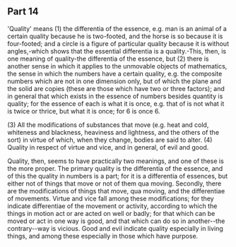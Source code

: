 ## Part 14

'Quality' means (1) the differentia of the essence, e.g.
man is an animal of a certain quality because he is two-footed, and the horse is so because it is four-footed; and a circle is a figure of particular quality because it is without angles,-which shows that the essential differentia is a quality.-This, then, is one meaning of quality-the differentia of the essence, but (2) there is another sense in which it applies to the unmovable objects of mathematics, the sense in which the numbers have a certain quality, e.g.
the composite numbers which are not in one dimension only, but of which the plane and the solid are copies (these are those which have two or three factors); and in general that which exists in the essence of numbers besides quantity is quality; for the essence of each is what it is once, e.g.
that of is not what it is twice or thrice, but what it is once; for 6 is once 6.

(3) All the modifications of substances that move (e.g.
heat and cold, whiteness and blackness, heaviness and lightness, and the others of the sort) in virtue of which, when they change, bodies are said to alter.
(4) Quality in respect of virtue and vice, and in general, of evil and good.

Quality, then, seems to have practically two meanings, and one of these is the more proper.
The primary quality is the differentia of the essence, and of this the quality in numbers is a part; for it is a differentia of essences, but either not of things that move or not of them qua moving.
Secondly, there are the modifications of things that move, qua moving, and the differentiae of movements.
Virtue and vice fall among these modifications; for they indicate differentiae of the movement or activity, according to which the things in motion act or are acted on well or badly; for that which can be moved or act in one way is good, and that which can do so in another--the contrary--way is vicious.
Good and evil indicate quality especially in living things, and among these especially in those which have purpose.

